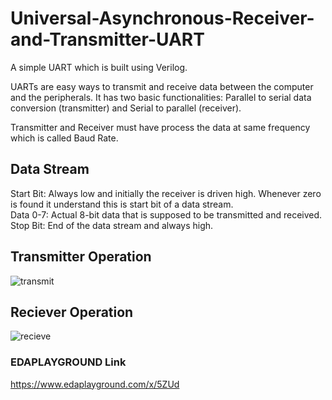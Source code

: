 # Universal-Asynchronous-Receiver-and-Transmitter-UART
A simple UART which is built using Verilog.

UARTs are easy ways to transmit and receive data between the computer and the peripherals.
It has two basic functionalities: Parallel to serial data conversion (transmitter) and Serial to parallel (receiver).

Transmitter and Receiver must have process the data at same frequency which is called Baud Rate.

## Data Stream
Start Bit: Always low and initially the receiver is driven high. Whenever zero is found it understand this is start bit of a data stream.
<br>Data 0-7: Actual 8-bit data that is supposed to be transmitted and received.
<br>Stop Bit: End of the data stream and always high.

## Transmitter Operation
![transmit](https://user-images.githubusercontent.com/16850746/79694842-cb8ce280-8294-11ea-85ff-59ac638276dd.PNG)

## Reciever Operation
![recieve](https://user-images.githubusercontent.com/16850746/79694851-e2cbd000-8294-11ea-9099-b423fa2d3975.PNG)

### EDAPLAYGROUND Link
https://www.edaplayground.com/x/5ZUd
